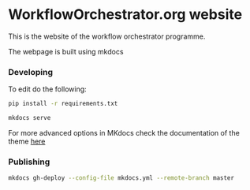 # WorkflowOrchestrator.org website
This is the website of the workflow orchestrator programme.

The webpage is built using mkdocs

### Developing
To edit do the following:

```bash
pip install -r requirements.txt
```

```bash
mkdocs serve
```

For more advanced options in MKdocs check the documentation of the theme [here](https://squidfunk.github.io/mkdocs-material/getting-started/)

### Publishing
```bash
mkdocs gh-deploy --config-file mkdocs.yml --remote-branch master
```
